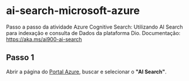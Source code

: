# ai-search-microsoft-azure
Passo a passo da atividade Azure Cognitive Search: Utilizando AI Search para indexação e consulta de Dados da plataforma Dio.
Documentação: https://aka.ms/ai900-ai-search

## Passo 1  
Abrir a página do [Portal Azure](https://portal.azure.com/#home), buscar e selecionar o **"AI Search"**.
